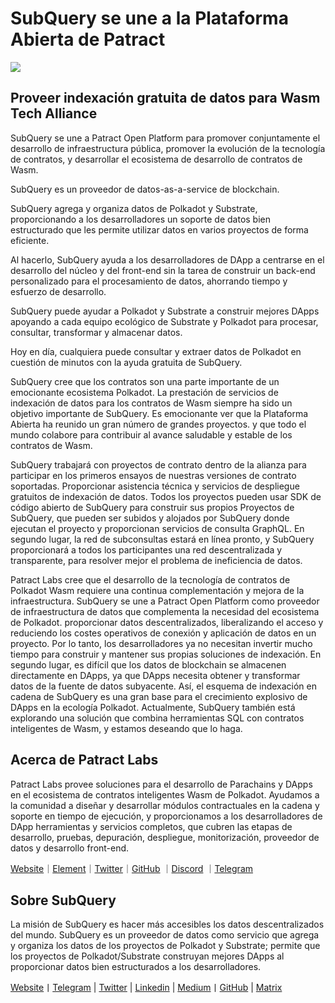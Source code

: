 # SubQuery se une a la Plataforma Abierta de Patract

![](https://miro.medium.com/max/1400/0*0inUQ8U1g9auTjfU)

## Proveer indexación gratuita de datos para Wasm Tech Alliance

SubQuery se une a Patract Open Platform para promover conjuntamente el desarrollo de infraestructura pública, promover la evolución de la tecnología de contratos, y desarrollar el ecosistema de desarrollo de contratos de Wasm.

SubQuery es un proveedor de datos-as-a-service de blockchain.

SubQuery agrega y organiza datos de Polkadot y Substrate, proporcionando a los desarrolladores un soporte de datos bien estructurado que les permite utilizar datos en varios proyectos de forma eficiente.

Al hacerlo, SubQuery ayuda a los desarrolladores de DApp a centrarse en el desarrollo del núcleo y del front-end sin la tarea de construir un back-end personalizado para el procesamiento de datos, ahorrando tiempo y esfuerzo de desarrollo.

SubQuery puede ayudar a Polkadot y Substrate a construir mejores DApps apoyando a cada equipo ecológico de Substrate y Polkadot para procesar, consultar, transformar y almacenar datos.

Hoy en día, cualquiera puede consultar y extraer datos de Polkadot en cuestión de minutos con la ayuda gratuita de SubQuery.

SubQuery cree que los contratos son una parte importante de un emocionante ecosistema Polkadot. La prestación de servicios de indexación de datos para los contratos de Wasm siempre ha sido un objetivo importante de SubQuery. Es emocionante ver que la Plataforma Abierta ha reunido un gran número de grandes proyectos. y que todo el mundo colabore para contribuir al avance saludable y estable de los contratos de Wasm.

SubQuery trabajará con proyectos de contrato dentro de la alianza para participar en los primeros ensayos de nuestras versiones de contrato soportadas. Proporcionar asistencia técnica y servicios de despliegue gratuitos de indexación de datos. Todos los proyectos pueden usar SDK de código abierto de SubQuery para construir sus propios Proyectos de SubQuery, que pueden ser subidos y alojados por SubQuery donde ejecutan el proyecto y proporcionan servicios de consulta GraphQL. En segundo lugar, la red de subconsultas estará en línea pronto, y SubQuery proporcionará a todos los participantes una red descentralizada y transparente, para resolver mejor el problema de ineficiencia de datos.

Patract Labs cree que el desarrollo de la tecnología de contratos de Polkadot Wasm requiere una continua complementación y mejora de la infraestructura. SubQuery se une a Patract Open Platform como proveedor de infraestructura de datos que complementa la necesidad del ecosistema de Polkadot. proporcionar datos descentralizados, liberalizando el acceso y reduciendo los costes operativos de conexión y aplicación de datos en un proyecto. Por lo tanto, los desarrolladores ya no necesitan invertir mucho tiempo para construir y mantener sus propias soluciones de indexación. En segundo lugar, es difícil que los datos de blockchain se almacenen directamente en DApps, ya que DApps necesita obtener y transformar datos de la fuente de datos subyacente. Así, el esquema de indexación en cadena de SubQuery es una gran base para el crecimiento explosivo de DApps en la ecología Polkadot. Actualmente, SubQuery también está explorando una solución que combina herramientas SQL con contratos inteligentes de Wasm, y estamos deseando que lo haga.

## Acerca de Patract Labs

Patract Labs provee soluciones para el desarrollo de Parachains y DApps en el ecosistema de contratos inteligentes Wasm de Polkadot. Ayudamos a la comunidad a diseñar y desarrollar módulos contractuales en la cadena y soporte en tiempo de ejecución, y proporcionamos a los desarrolladores de DApp herramientas y servicios completos, que cubren las etapas de desarrollo, pruebas, depuración, despliegue, monitorización, proveedor de datos y desarrollo front-end.

[Website](https://patract.io/)｜[Element](https://app.element.io/#/room/#PatractLabsDev:matrix.org)｜[Twitter](https://twitter.com/PatractLabs)｜[GitHub](https://github.com/patractlabs) ｜[Discord](https://discord.gg/yMRMqcAb24) ｜[Telegram](https://t.me/patract)

## Sobre SubQuery

La misión de SubQuery es hacer más accesibles los datos descentralizados del mundo. SubQuery es un proveedor de datos como servicio que agrega y organiza los datos de los proyectos de Polkadot y Substrate; permite que los proyectos de Polkadot/Substrate construyan mejores DApps al proporcionar datos bien estructurados a los desarrolladores.

[Website](https://www.subquery.network/)丨[Telegram](https://t.me/subquerynetwork) | [Twitter](https://twitter.com/subquerynetwork) | [Linkedin](https://www.linkedin.com/company/subquery) | [Medium](https://subquery.medium.com/)丨[GitHub](https://github.com/subquery/subql) | [Matrix](https://matrix.to/#/#subquery:matrix.org)
